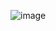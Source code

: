 ![image](https://user-images.githubusercontent.com/75779025/126707886-850dbf8c-c419-480d-93c1-ed1d9eea81e6.png)
